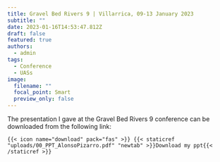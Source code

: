 ```yaml
---
title: Gravel Bed Rivers 9 | Villarrica, 09-13 January 2023
subtitle: ""
date: 2023-01-16T14:53:47.812Z
draft: false
featured: true
authors:
  - admin
tags:
  - Conference
  - UASs
image:
  filename: ""
  focal_point: Smart
  preview_only: false
---
```

The presentation I gave at the Gravel Bed Rivers 9 conference can be downloaded from the following link:

`{{< icon name="download" pack="fas" >}} {{< staticref "uploads/00_PPT_AlonsoPizarro.pdf" "newtab" >}}Download my ppt{{< /staticref >}}`